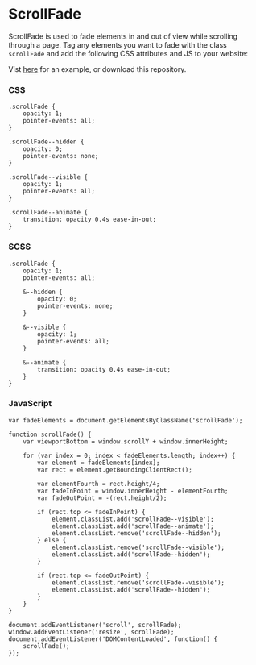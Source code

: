 # ScrollFade

ScrollFade is used to fade elements in and out of view while scrolling through a page.
Tag any elements you want to fade with the class `scrollFade` and add the following CSS attributes and JS to your website:

Vist [here](https://stark-kouprey.cloudvent.net/) for an example, or download this repository.

### CSS
```
.scrollFade {
	opacity: 1;
	pointer-events: all;
}

.scrollFade--hidden {
	opacity: 0;
	pointer-events: none;
}

.scrollFade--visible {
	opacity: 1;
	pointer-events: all;
}

.scrollFade--animate {
	transition: opacity 0.4s ease-in-out;
}
```

### SCSS
```
.scrollFade {
	opacity: 1;
	pointer-events: all;

	&--hidden {
		opacity: 0;
		pointer-events: none;
	}

	&--visible {
		opacity: 1;
		pointer-events: all;
	}

	&--animate {
		transition: opacity 0.4s ease-in-out;
	}
}
```

### JavaScript
```
var fadeElements = document.getElementsByClassName('scrollFade');

function scrollFade() {
	var viewportBottom = window.scrollY + window.innerHeight;

	for (var index = 0; index < fadeElements.length; index++) {
		var element = fadeElements[index];
		var rect = element.getBoundingClientRect();

		var elementFourth = rect.height/4;
		var fadeInPoint = window.innerHeight - elementFourth;
		var fadeOutPoint = -(rect.height/2);

		if (rect.top <= fadeInPoint) {
			element.classList.add('scrollFade--visible');
			element.classList.add('scrollFade--animate');
			element.classList.remove('scrollFade--hidden');
		} else {
			element.classList.remove('scrollFade--visible');
			element.classList.add('scrollFade--hidden');
		}

		if (rect.top <= fadeOutPoint) {
			element.classList.remove('scrollFade--visible');
			element.classList.add('scrollFade--hidden');
		}
	}
}

document.addEventListener('scroll', scrollFade);
window.addEventListener('resize', scrollFade);
document.addEventListener('DOMContentLoaded', function() {
    scrollFade();
});
```
